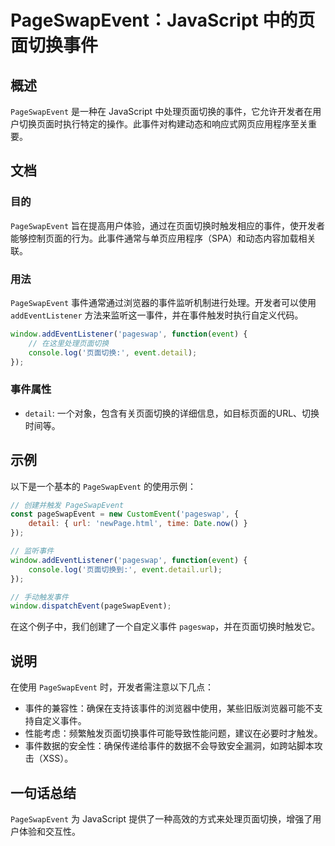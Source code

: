 <!--
Meta Description: # PageSwapEvent：JavaScript 中的页面切换事件 ## 概述 `PageSwapEvent` 是一种在 JavaScript 中处理页面切换的事件，它允许开发者在用户切换页面时执行特定的操作。此事件对构建动态和响应式网页应用程序至关重要。 ## 文档 ### 目的 `PageS...
Meta Keywords: pageswapevent, javascript, pageswap, event, detail
-->

# PageSwapEvent：JavaScript 中的页面切换事件

## 概述
`PageSwapEvent` 是一种在 JavaScript 中处理页面切换的事件，它允许开发者在用户切换页面时执行特定的操作。此事件对构建动态和响应式网页应用程序至关重要。

## 文档
### 目的
`PageSwapEvent` 旨在提高用户体验，通过在页面切换时触发相应的事件，使开发者能够控制页面的行为。此事件通常与单页应用程序（SPA）和动态内容加载相关联。

### 用法
`PageSwapEvent` 事件通常通过浏览器的事件监听机制进行处理。开发者可以使用 `addEventListener` 方法来监听这一事件，并在事件触发时执行自定义代码。

```javascript
window.addEventListener('pageswap', function(event) {
    // 在这里处理页面切换
    console.log('页面切换:', event.detail);
});
```

### 事件属性
- `detail`: 一个对象，包含有关页面切换的详细信息，如目标页面的URL、切换时间等。

## 示例
以下是一个基本的 `PageSwapEvent` 的使用示例：

```javascript
// 创建并触发 PageSwapEvent
const pageSwapEvent = new CustomEvent('pageswap', {
    detail: { url: 'newPage.html', time: Date.now() }
});

// 监听事件
window.addEventListener('pageswap', function(event) {
    console.log('页面切换到:', event.detail.url);
});

// 手动触发事件
window.dispatchEvent(pageSwapEvent);
```

在这个例子中，我们创建了一个自定义事件 `pageswap`，并在页面切换时触发它。

## 说明
在使用 `PageSwapEvent` 时，开发者需注意以下几点：
- 事件的兼容性：确保在支持该事件的浏览器中使用，某些旧版浏览器可能不支持自定义事件。
- 性能考虑：频繁触发页面切换事件可能导致性能问题，建议在必要时才触发。
- 事件数据的安全性：确保传递给事件的数据不会导致安全漏洞，如跨站脚本攻击（XSS）。

## 一句话总结
`PageSwapEvent` 为 JavaScript 提供了一种高效的方式来处理页面切换，增强了用户体验和交互性。